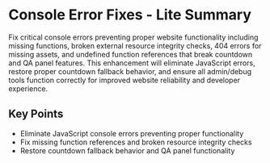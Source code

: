# Console Error Fixes - Lite Summary

Fix critical console errors preventing proper website functionality including missing functions, broken external resource integrity checks, 404 errors for missing assets, and undefined function references that break countdown and QA panel features. This enhancement will eliminate JavaScript errors, restore proper countdown fallback behavior, and ensure all admin/debug tools function correctly for improved website reliability and developer experience.

## Key Points

- Eliminate JavaScript console errors preventing proper functionality
- Fix missing function references and broken resource integrity checks
- Restore countdown fallback behavior and QA panel functionality
